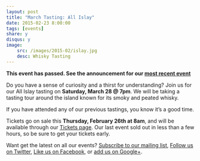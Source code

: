 ```yaml
---
layout: post
title: "March Tasting: All Islay"
date: 2015-02-23 8:00:00
tags: [events]
share: y
disqus: y
image:
    src: /images/2015-02/islay.jpg
    desc: Whisky Tasting
---
```


**This event has passed. See the announcement for our [most recent event](/most-recent/)**

Do you have a sense of curiosity and a thirst for understanding? Join us for our All Islay
tasting on **Saturday, March 28 @ 7pm**. We will be taking a tasting tour around the
island known for its smoky and peated whisky.

If you have attended any of our previous tastings, you know it’s a good time.

Tickets go on sale this **Thursday, February 26th at 8am**, and will be available through
our [Tickets page][1]. Our last event sold out in less than a few hours, so be sure to
get your tickets early.

Want get the latest on all our events? [Subscribe to our mailing list][2],
[Follow us on Twitter][3], [Like us on Facebook][4], or [add us on Google+][5].

  [1]: /tickets/
  [2]: /subscribe/
  [3]: http://twitter.com/whiskydev
  [4]: http://www.facebook.com/whiskydev
  [5]: http://plus.google.com/+Whiskydev

